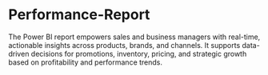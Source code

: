 # Performance-Report
The Power BI report empowers sales and business managers with real-time, actionable insights across products, brands, and channels. It supports data-driven decisions for promotions, inventory, pricing, and strategic growth based on profitability and performance trends.
